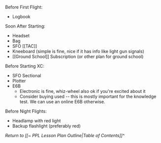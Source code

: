 Before First Flight:
- Logbook

Soon After Starting:
- Headset
- Bag
- SFO [[TAC]]
- Kneeboard (simple is fine, nice if it has info like light gun signals)
- [[Ground School]] Subscription (or other plan for ground school)

Before Starting XC:
- SFO Sectional
- Plotter
- E6B
	- Electronic is fine, whiz-wheel also ok if you're excited about it
	- Consider buying used -- this is mostly important for the knowledge test. We can use an online E6B otherwise.

Before Night Flights:
- Headlamp with red light
- Backup flashlight (preferably red)

*Return to [[~ PPL Lesson Plan Outline|Table of Contents]]^*